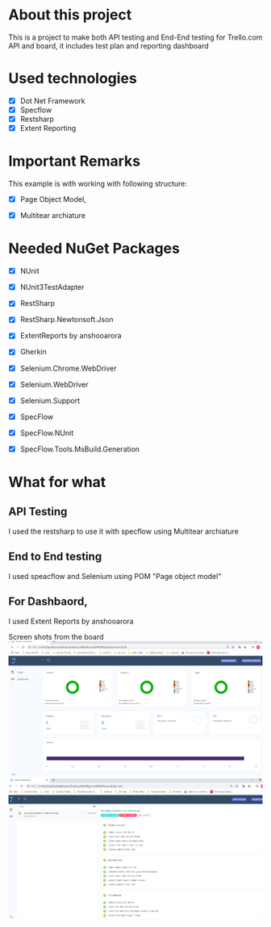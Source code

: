 # About this project 
This is a project to make both API testing and End-End testing for Trello.com API and board, it includes test plan and reporting dashboard

# Used technologies 
- [x] Dot Net Framework 
- [x] Specflow 
- [x] Restsharp
- [x] Extent Reporting 

# Important Remarks 
This example is with working with following structure:
- [x] Page Object Model, 
- [x] Multitear archiature 


# Needed NuGet Packages
- [x] NUnit
- [x] NUnit3TestAdapter
- [x] RestSharp
- [x]  RestSharp.Newtonsoft.Json
- [x]  ExtentReports by anshooarora
- [x]  Gherkin
- [x] Selenium.Chrome.WebDriver
- [x]  Selenium.WebDriver
- [x]  Selenium.Support
- [x]  SpecFlow
- [x]  SpecFlow.NUnit
- [x]  SpecFlow.Tools.MsBuild.Generation 


# What for what
## API Testing 
I used the restsharp to use it with specflow using Multitear archiature

## End to End testing
I used speacflow and Selenium using POM "Page object model"

## For Dashbaord, 
I used Extent Reports by anshooarora

Screen shots from the board
![Dashboard image main one](https://github.com/mohamdmahdi/KnabProject/blob/master/Screenshot%20(4).png)
![Dashbaord images](https://github.com/mohamdmahdi/KnabProject/blob/master/Screenshot%20(3).png)
